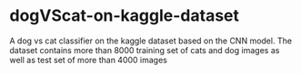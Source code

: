 # dogVScat-on-kaggle-dataset
A dog vs cat classifier on the kaggle dataset based on the CNN model. The dataset contains more than 8000 training set of cats and dog images as well as test set of more than 4000 images
